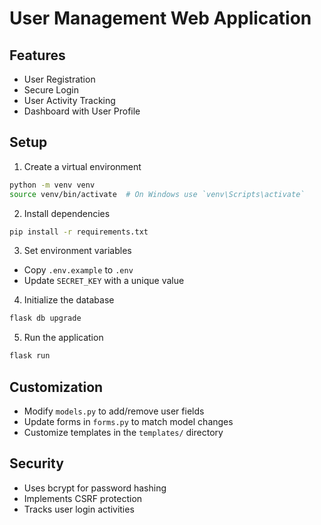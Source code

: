 # User Management Web Application

## Features
- User Registration
- Secure Login
- User Activity Tracking
- Dashboard with User Profile

## Setup
1. Create a virtual environment
```bash
python -m venv venv
source venv/bin/activate  # On Windows use `venv\Scripts\activate`
```

2. Install dependencies
```bash
pip install -r requirements.txt
```

3. Set environment variables
- Copy `.env.example` to `.env`
- Update `SECRET_KEY` with a unique value

4. Initialize the database
```bash
flask db upgrade
```

5. Run the application
```bash
flask run
```

## Customization
- Modify `models.py` to add/remove user fields
- Update forms in `forms.py` to match model changes
- Customize templates in the `templates/` directory

## Security
- Uses bcrypt for password hashing
- Implements CSRF protection
- Tracks user login activities
